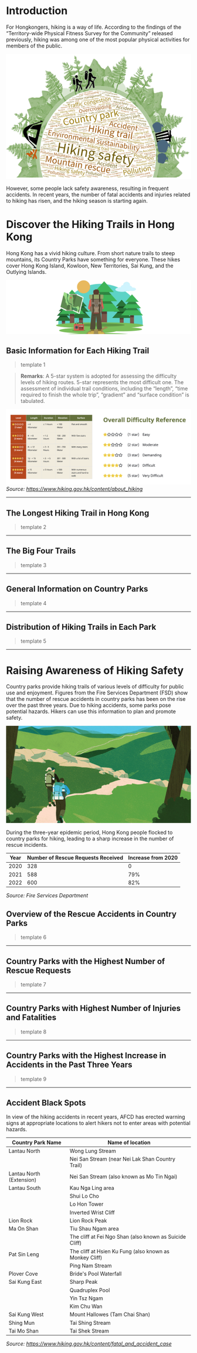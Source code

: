 # Introduction
For Hongkongers, hiking is a way of life. According to the findings of the “Territory-wide Physical Fitness Survey for the Community” released previously, hiking was among one of the most popular physical activities for members of the public.

![cover](static/figure/image.png)

However, some people lack safety awareness, resulting in frequent accidents. In recent years, the number of fatal accidents and injuries related to hiking has risen, and the hiking season is starting again.

# Discover the Hiking Trails in Hong Kong

Hong Kong has a vivid hiking culture. From short nature trails to steep mountains, its Country Parks have something for everyone. These hikes cover Hong Kong Island, Kowloon, New Territories, Sai Kung, and the Outlying Islands. 

![cover2](static/figure/cover2.jpg)

## Basic Information for Each Hiking Trail

> template 1 


> **Remarks**: A 5-star system is adopted for assessing the difficulty levels of hiking routes. 5-star represents the most difficult one. The assessment of individual trail conditions, including the “length”, “time required to finish the whole trip”, “gradient” and “surface condition” is tabulated.

![Trail Difficulty Level Reference](static/figure/image-1.png)
*Source: https://www.hiking.gov.hk/content/about_hiking*

---

## The Longest Hiking Trail in Hong Kong
> template 2

---

## The Big Four Trails
> template 3

---

## General Information on Country Parks
> template 4

---

## Distribution of Hiking Trails in Each Park
> template 5

---

# Raising Awareness of Hiking Safety 
Country parks provide hiking trails of various levels of difficulty for public use and enjoyment. Figures from the Fire Services Department (FSD) show that the number of rescue accidents in country parks has been on the rise over the past three years. Due to hiking accidents, some parks pose potential hazards. Hikers can use this information to plan and promote safety.

![cover3](static/figure/cover3.jpg)

During the three-year epidemic period, Hong Kong people flocked to country parks for hiking, leading to a sharp increase in the number of rescue incidents.

| Year | Number of Rescue Requests Received | Increase from 2020 |
|------|----------------------------------|--------------------|
| 2020 | 328                              | 0                  |
| 2021 | 588                              | 79%                |
| 2022 | 600                              | 82%                |

*Source: Fire Services Department*

## Overview of the Rescue Accidents in Country Parks
> template 6

---

## Country Parks with the Highest Number of Rescue Requests
> template 7

---

## Country Parks with Highest Number of Injuries and Fatalities
> template 8

---

## Country Parks with the Highest Increase in Accidents in the Past Three Years
> template 9

---

## Accident Black Spots

In view of the hiking accidents in recent years, AFCD has erected warning signs at appropriate locations to alert hikers not to enter areas with potential hazards.

| **Country Park Name** | **Name of location** |
|-----------------------|----------------------|
| Lantau North          | Wong Lung Stream      |
|                       | Nei San Stream (near Nei Lak Shan Country Trail) |
| Lantau North (Extension) | Nei San Stream (also known as Mo Tin Ngai) |
| Lantau South          | Kau Nga Ling area     |
|                       | Shui Lo Cho           |
|                       | Lo Hon Tower          |
|                       | Inverted Wrist Cliff  |
| Lion Rock             | Lion Rock Peak        |
| Ma On Shan            | Tiu Shau Ngam area    |
|                       | The cliff at Fei Ngo Shan (also known as Suicide Cliff) |
| Pat Sin Leng          | The cliff at Hsien Ku Fung (also known as Monkey Cliff) |
|                       | Ping Nam Stream       |
| Plover Cove           | Bride's Pool Waterfall |
| Sai Kung East         | Sharp Peak            |
|                       | Quadruplex Pool       |
|                       | Yin Tsz Ngam          |
|                       | Kim Chu Wan           |
| Sai Kung West         | Mount Hallowes (Tam Chai Shan) |
| Shing Mun             | Tai Shing Stream      |
| Tai Mo Shan           | Tai Shek Stream       |

*Source: https://www.hiking.gov.hk/content/fatal_and_accident_case*